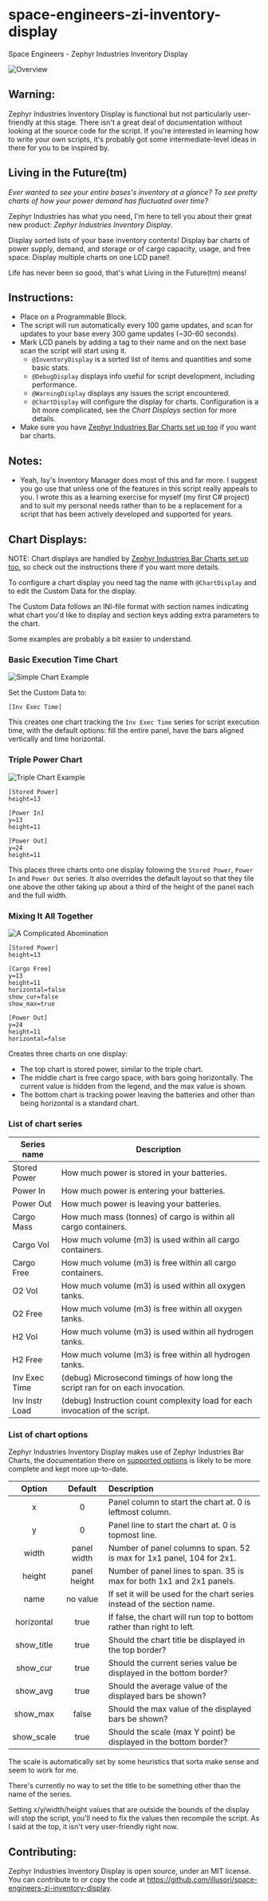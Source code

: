 # space-engineers-zi-inventory-display
Space Engineers - Zephyr Industries Inventory Display

![Overview](everything.jpg)

## Warning:

Zephyr Industries Inventory Display is functional but not particularly user-friendly at this stage. There isn't a great deal of documentation without looking at the source code for the script. If you're interested in learning how to write your own scripts, it's probably got some intermediate-level ideas in there for you to be inspired by.

## Living in the Future(tm)

*Ever wanted to see your entire bases's inventory at a glance? To see pretty charts of how your power demand has fluctuated over time?*

Zephyr Industries has what you need, I'm here to tell you about their great new product: _Zephyr Industries Inventory Display_.

Display sorted lists of your base inventory contents! Display bar charts of power supply, demand, and storage or of cargo capacity, usage, and free space. Display multiple charts on one LCD panel!

Life has never been so good, that's what Living in the Future(tm) means!

## Instructions:
* Place on a Programmable Block.
* The script will run automatically every 100 game updates, and scan for updates to your base every 300 game updates (~30-60 seconds).
* Mark LCD panels by adding a tag to their name and on the next base scan the script will start using it.
  * `@InventoryDisplay` is a sorted list of items and quantities and some basic stats.
  * `@DebugDisplay` displays info useful for script development, including performance.
  * `@WarningDisplay` displays any issues the script encountered.
  * `@ChartDisplay` will configure the display for charts. Configuration is a bit more complicated, see the *Chart Displays* section for more details.
* Make sure you have [Zephyr Industries Bar Charts set up too](https://github.com/illusori/space-engineers-zi-bar-charts#instructions) if you want bar charts.

## Notes:
* Yeah, Isy's Inventory Manager does most of this and far more. I suggest you go use that unless one of the features in this script really appeals to you. I wrote this as a learning exercise for myself (my first C# project) and to suit my personal needs rather than to be a replacement for a script that has been actively developed and supported for years.

## Chart Displays:

NOTE: Chart displays are handled by [Zephyr Industries Bar Charts set up too](https://github.com/illusori/space-engineers-zi-bar-charts#instructions), so check out the instructions there if you want more details.

To configure a chart display you need tag the name with `@ChartDisplay` and to edit the Custom Data for the display.

The Custom Data follows an INI-file format with section names indicating what chart you'd like to display and section keys adding extra parameters to the chart.

Some examples are probably a bit easier to understand.

### Basic Execution Time Chart

![Simple Chart Example](simple_chart.jpg)

Set the Custom Data to:

```
[Inv Exec Time]
```

This creates one chart tracking the `Inv Exec Time` series for script execution time, with the default options: fill the entire panel, have the bars aligned vertically and time horizontal.

### Triple Power Chart

![Triple Chart Example](triple_chart.jpg)

```
[Stored Power]
height=13

[Power In]
y=13
height=11

[Power Out]
y=24
height=11
```

This places three charts onto one display folowing the `Stored Power`, `Power In` and `Power Out` series. It also overrides the default layout so that they tile one above the other taking up about a third of the height of the panel each and the full width.

### Mixing It All Together

![A Complicated Abomination](mixing_it_all_together.jpg)

```
[Stored Power]
height=13

[Cargo Free]
y=13
height=11
horizontal=false
show_cur=false
show_max=true

[Power Out]
y=24
height=11
horizontal=false
```

Creates three charts on one display:

* The top chart is stored power, similar to the triple chart.
* The middle chart is free cargo space, with bars going horizontally. The current value is hidden from the legend, and the max value is shown.
* The bottom chart is tracking power leaving the batteries and other than being horizontal is a standard chart.

### List of chart series

Series name | Description
--- | ---
Stored Power | How much power is stored in your batteries.
Power In | How much power is entering your batteries.
Power Out | How much power is leaving your batteries.
Cargo Mass | How much mass (tonnes) of cargo is within all cargo containers.
Cargo Vol | How much volume (m3) is used within all cargo containers.
Cargo Free | How much volume (m3) is free within all cargo containers.
O2 Vol | How much volume (m3) is used within all oxygen tanks.
O2 Free | How much volume (m3) is free within all oxygen tanks.
H2 Vol | How much volume (m3) is used within all hydrogen tanks.
H2 Free | How much volume (m3) is free within all hydrogen tanks.
Inv Exec Time | (debug) Microsecond timings of how long the script ran for on each invocation.
Inv Instr Load | (debug) Instruction count complexity load for each invocation of the script.

### List of chart options

Zephyr Industries Inventory Display makes use of Zephyr Industries Bar Charts, the documentation there on [supported options](https://github.com/illusori/space-engineers-zi-bar-charts#list-of-chart-options) is likely to be more complete and kept more up-to-date.

Option | Default | Description
:---: | :---: | :---
x | 0 | Panel column to start the chart at. 0 is leftmost column.
y | 0 | Panel line to start the chart at. 0 is topmost line.
width | panel width | Number of panel columns to span. 52 is max for 1x1 panel, 104 for 2x1.
height | panel height | Number of panel lines to span. 35 is max for both 1x1 and 2x1 panels.
name | no value | If set it will be used for the chart series instead of the section name.
horizontal | true | If false, the chart will run top to bottom rather than right to left.
show_title | true | Should the chart title be displayed in the top border?
show_cur | true | Should the current series value be displayed in the bottom border?
show_avg | true | Should the average value of the displayed bars be shown?
show_max | false | Should the max value of the displayed bars be shown?
show_scale | true | Should the scale (max Y point) be displayed in the bottom border?

The scale is automatically set by some heuristics that sorta make sense and seem to work for me.

There's currently no way to set the title to be something other than the name of the series.

Setting x/y/width/height values that are outside the bounds of the display will stop the script, you'll need to fix the values then recompile the script. As I said at the top, it isn't very user-friendly right now.

## Contributing:

Zephyr Industries Inventory Display is open source, under an MIT license. You can contribute to or copy the code at https://github.com/illusori/space-engineers-zi-inventory-display.
